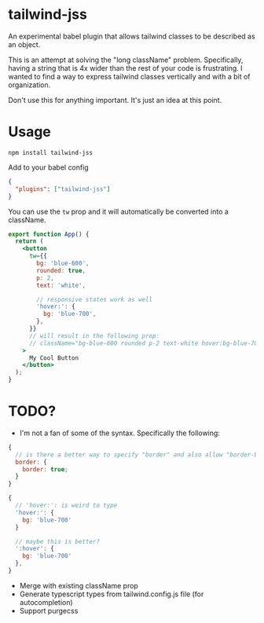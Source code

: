 # tailwind-jss

An experimental babel plugin that allows tailwind classes to be described as an object.

This is an attempt at solving the "long className" problem. Specifically, having a string that is 4x wider than
the rest of your code is frustrating. I wanted to find a way to express tailwind classes vertically and with a bit of organization.

Don't use this for anything important. It's just an idea at this point.

# Usage

```
npm install tailwind-jss
```

Add to your babel config

```json
{
  "plugins": ["tailwind-jss"]
}
```

You can use the `tw` prop and it will automatically be converted into a className.

```jsx
export function App() {
  return (
    <button
      tw={{
        bg: 'blue-600',
        rounded: true,
        p: 2,
        text: 'white',

        // responsive states work as well
        'hover:': {
          bg: 'blue-700',
        },
      }}
      // will result in the following prop:
      // className="bg-blue-600 rounded p-2 text-white hover:bg-blue-700"
    >
      My Cool Button
    </button>
  );
}
```

# TODO?

- I'm not a fan of some of the syntax. Specifically the following:

```js
{
  // is there a better way to specify "border" and also allow "border-blue-500"?
  border: {
    border: true;
  }
}
```

```js
{
  // 'hover:': is weird to type
  'hover:': {
    bg: 'blue-700'
  }

  // maybe this is better?
  ':hover': {
    bg: 'blue-700'
  },
}
```

- Merge with existing className prop
- Generate typescript types from tailwind.config.js file (for autocompletion)
- Support purgecss

